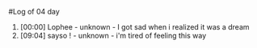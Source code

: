 #Log of 04 day

1. [00:00] Lophee - unknown - I got sad when i realized it was a dream
1. [09:04] sayso ! - unknown - i'm tired of feeling this way
